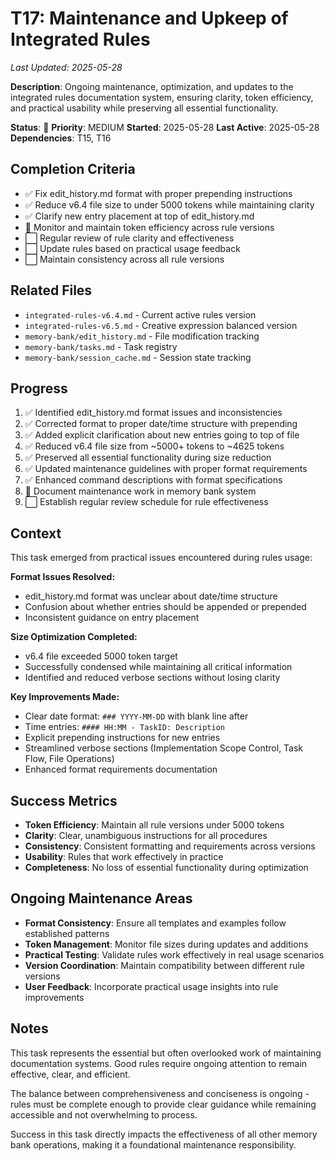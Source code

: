 # T17: Maintenance and Upkeep of Integrated Rules
*Last Updated: 2025-05-28*

**Description**: Ongoing maintenance, optimization, and updates to the integrated rules documentation system, ensuring clarity, token efficiency, and practical usability while preserving all essential functionality.

**Status**: 🔄 **Priority**: MEDIUM
**Started**: 2025-05-28 **Last Active**: 2025-05-28
**Dependencies**: T15, T16

## Completion Criteria
- ✅ Fix edit_history.md format with proper prepending instructions
- ✅ Reduce v6.4 file size to under 5000 tokens while maintaining clarity
- ✅ Clarify new entry placement at top of edit_history.md
- 🔄 Monitor and maintain token efficiency across rule versions
- ⬜ Regular review of rule clarity and effectiveness
- ⬜ Update rules based on practical usage feedback
- ⬜ Maintain consistency across all rule versions

## Related Files
- `integrated-rules-v6.4.md` - Current active rules version
- `integrated-rules-v6.5.md` - Creative expression balanced version
- `memory-bank/edit_history.md` - File modification tracking
- `memory-bank/tasks.md` - Task registry
- `memory-bank/session_cache.md` - Session state tracking

## Progress
1. ✅ Identified edit_history.md format issues and inconsistencies
2. ✅ Corrected format to proper date/time structure with prepending
3. ✅ Added explicit clarification about new entries going to top of file
4. ✅ Reduced v6.4 file size from ~5000+ tokens to ~4625 tokens
5. ✅ Preserved all essential functionality during size reduction
6. ✅ Updated maintenance guidelines with proper format requirements
7. ✅ Enhanced command descriptions with format specifications
8. 🔄 Document maintenance work in memory bank system
9. ⬜ Establish regular review schedule for rule effectiveness

## Context
This task emerged from practical issues encountered during rules usage:

**Format Issues Resolved:**
- edit_history.md format was unclear about date/time structure
- Confusion about whether entries should be appended or prepended
- Inconsistent guidance on entry placement

**Size Optimization Completed:**
- v6.4 file exceeded 5000 token target
- Successfully condensed while maintaining all critical information
- Identified and reduced verbose sections without losing clarity

**Key Improvements Made:**
- Clear date format: `### YYYY-MM-DD` with blank line after
- Time entries: `#### HH:MM - TaskID: Description`
- Explicit prepending instructions for new entries
- Streamlined verbose sections (Implementation Scope Control, Task Flow, File Operations)
- Enhanced format requirements documentation

## Success Metrics
- **Token Efficiency**: Maintain all rule versions under 5000 tokens
- **Clarity**: Clear, unambiguous instructions for all procedures
- **Consistency**: Consistent formatting and requirements across versions
- **Usability**: Rules that work effectively in practice
- **Completeness**: No loss of essential functionality during optimization

## Ongoing Maintenance Areas
- **Format Consistency**: Ensure all templates and examples follow established patterns
- **Token Management**: Monitor file sizes during updates and additions
- **Practical Testing**: Validate rules work effectively in real usage scenarios
- **Version Coordination**: Maintain compatibility between different rule versions
- **User Feedback**: Incorporate practical usage insights into rule improvements

## Notes
This task represents the essential but often overlooked work of maintaining documentation systems. Good rules require ongoing attention to remain effective, clear, and efficient.

The balance between comprehensiveness and conciseness is ongoing - rules must be complete enough to provide clear guidance while remaining accessible and not overwhelming to process.

Success in this task directly impacts the effectiveness of all other memory bank operations, making it a foundational maintenance responsibility.

